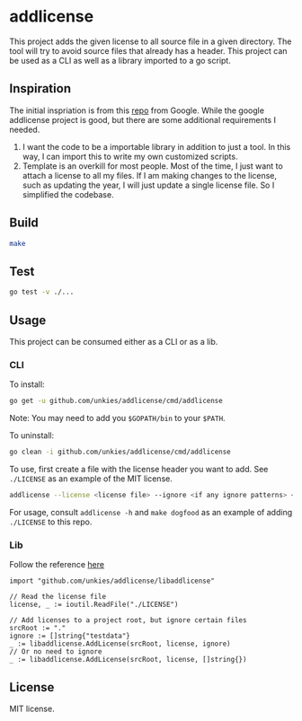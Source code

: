 # addlicense
This project adds the given license to all source file in a given directory.
The tool will try to avoid source files that already has a header. This
project can be used as a CLI as well as a library imported to a go script.

## Inspiration
The initial inspriation is from this
[repo](https://github.com/google/addlicense) from Google. While the google
addlicense project is good, but there are some additional requirements I
needed.

1. I want the code to be a importable library in addition to just a tool. In
this way, I can import this to write my own customized scripts. 
2. Template is an overkill for most people. Most of the time, I just want to
attach a license to all my files. If I am making changes to the license, such
as updating the year, I will just update a single license file. So I
simplified the codebase.

## Build
```bash
make
```

## Test
```bash
go test -v ./...
```

## Usage
This project can be consumed either as a CLI or as a lib.

### CLI

To install:
```bash
go get -u github.com/unkies/addlicense/cmd/addlicense
```
Note: You may need to add you `$GOPATH/bin` to your `$PATH`.

To uninstall:
```bash
go clean -i github.com/unkies/addlicense/cmd/addlicense
```

To use, first create a file with the license header you want to add. See
`./LICENSE` as an example of the MIT license.
```bash
addlicense --license <license file> --ignore <if any ignore patterns> <root of source code>
```

For usage, consult `addlicense -h` and `make dogfood` as an example of adding
`./LICENSE` to this repo.

### Lib

Follow the reference [here](https://pkg.go.dev/mod/github.com/unkies/addlicense)

```golang
import "github.com/unkies/addlicense/libaddlicense"

// Read the license file
license, _ := ioutil.ReadFile("./LICENSE")

// Add licenses to a project root, but ignore certain files
srcRoot := "."
ignore := []string{"testdata"}
_ := libaddlicense.AddLicense(srcRoot, license, ignore)
// Or no need to ignore
_ := libaddlicense.AddLicense(srcRoot, license, []string{})

```

## License

MIT license.